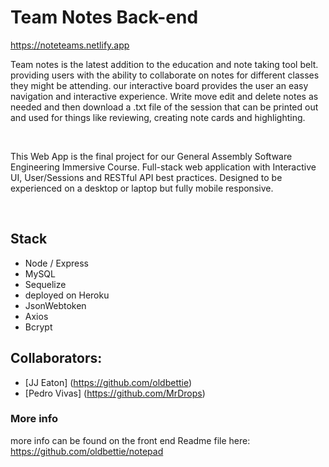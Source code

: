 # Team Notes Back-end

https://noteteams.netlify.app
<br/>

Team notes is the latest addition to the education and note taking tool belt. providing users with the ability to collaborate on notes for different classes they might be attending. our interactive board provides the user an easy navigation and interactive experience. Write move edit and delete notes as needed and then download a .txt file of the session that can be printed out and used for things like reviewing, creating note cards and highlighting.

<br/>

This Web App is the final project for our General Assembly Software Engineering Immersive Course.
Full-stack web application with Interactive UI, User/Sessions and RESTful API best practices. Designed to be experienced on a desktop or laptop but fully mobile responsive.

<br/>

## Stack

-   Node / Express
-   MySQL
-   Sequelize
-   deployed on Heroku
-   JsonWebtoken
-   Axios
-   Bcrypt

## Collaborators:

-   [JJ Eaton] (https://github.com/oldbettie)
-   [Pedro Vivas] (https://github.com/MrDrops)

### More info

more info can be found on the front end Readme file here:
https://github.com/oldbettie/notepad
